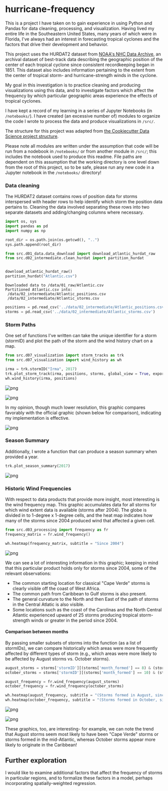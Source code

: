 # hurricane-frequency

This is a project I have taken on to gain experience in using Python and Pandas for data cleaning, processing, and visualization. Having lived my entire life in the Southeastern United States, many years of which were in Florida, I've always had an interest in forecasting tropical cyclones and the factors that drive their development and behavior.

This project uses the HURDAT2 dataset from [NOAA's NHC Data Archive](https://www.nhc.noaa.gov/data), an archival dataset of best-track data describing the geographic position of the center of each tropical cyclone since consistent recordkeeping began in 1851. This dataset also includes information pertaining to the extent from the center of tropical storm- and hurricane-strength winds in the cyclone.

My goal in this investigation is to practice cleaning and producing visualizations using this data, and to investigate factors which affect the frequency by which particular geographic areas experience the effects of tropical cyclones.

I have kept a record of my learning in a series of Jupyter Notebooks (in `/notebooks/`). I have created (an excessive number of) modules to organize the code I wrote to process the data and produce visualizations in `/src/`.

The structure for this project was adapted from [the Cookiecutter Data Science project structure](https://drivendata.github.io/cookiecutter-data-science/).

Please note all modules are written under the assumption that code will be run from a nodebook in `/notebooks/` or from another module in `/src/`; this includes the notebook used to produce this readme. File paths are dependent on this assumption that the working directory is one level down from the root of this project, so to be safe, please run any new code in a Jupyter notebook in the `/notebooks/` directory!

### Data cleaning

The HURDAT2 dataset contains rows of position data for storms interspersed with header rows to help identify which storm the position data pertains to. Cleaning the data involved separating these rows into two separate datasets and adding/changing columns where necessary.


```python
import os, sys
import pandas as pd
import numpy as np

root_dir = os.path.join(os.getcwd(), "..")
sys.path.append(root_dir)

from src.d01_data.data_download import download_atlantic_hurdat_raw
from src.d02_intermediate.clean_hurdat import partition_hurdat


download_atlantic_hurdat_raw()
partition_hurdat("Atlantic.csv")
```

    Downloaded data to /data/01_raw/Atlantic.csv
    Partitioned Atlantic.csv into:
     /data/02_intermediate/Atlantic_positions.csv
     /data/02_intermediate/Atlantic_storms.csv



```python
positions = pd.read_csv('../data/02_intermediate/Atlantic_positions.csv')
storms = pd.read_csv('../data/02_intermediate/Atlantic_storms.csv')
```

### Storm Paths

One set of functions I've written can take the unique identifier for a storm (stormID) and plot the path of the storm and the wind history chart on a map.


```python
from src.d07_visualization import storm_tracks as trk
from src.d07_visualization import wind_history as wh

irma = trk.stormID("Irma", 2017)
trk.plot_storm_track(irma, positions, storms, global_view = True, export = False)
wh.wind_history(irma, positions)
```


    
![png](readme_files/readme_6_0.png)
    



    
![png](readme_files/readme_6_1.png)
    


In my opinion, though much lower resolution, this graphic compares favorably with the official graphic (shown below for comparison), indicating my implementation is effective.

![png](readme_files/irmawh.png)


### Season Summary

Additionally, I wrote a function that can produce a season summary when provided a year.


```python
trk.plot_season_summary(2017)
```


    
![png](readme_files/readme_9_0.png)
    


### Historic Wind Frequencies

With respect to data products that provide more insight, most interesting is the wind frequency map. This graphic accumulates data for all storms for which wind extent data is available (storms after 2004). The globe is divided in to 1-degree x 1-degree cells, and the heat map indicates how many of the storms since 2004 produced wind that affected a given cell.


```python
from src.d03_processing import frequency as fr
frequency_matrix = fr.wind_frequency()

wh.heatmap(frequency_matrix, subtitle = "Since 2004")
```


    
![png](readme_files/readme_11_0.png)
    


We can see a lot of interesting information in this graphic; keeping in mind that this particular product holds only for storms since 2004, some of the relevant observations:
- The common starting location for classical "Cape Verde" storms is clearly visible off the coast of West Africa.
- The common path from Caribbean to Gulf storms is also present.
- The general curvature to the North and then East of the path of storms in the Central Atlatic is also visible.
- Some locations such as the coast of the Carolinas and the North Central Atlantic experienced upward of 25 storms producing tropical storm-strength winds or greater in the period since 2004.

#### Comparison between months

By passing smaller subsets of storms into the function (as a list of stormIDs), we can compare historically which areas were more frequently affected by different types of storm (e.g., which areas were more likely to be affected by August storms vs. October storms).


```python
august_storms = storms['stormID'][(storms['month_formed'] == 8) & (storms['year'] >= 2004)]
october_storms = storms['stormID'][(storms['month_formed'] == 10) & (storms['year'] >= 2004)]

august_frequency = fr.wind_frequency(august_storms)
october_frequency = fr.wind_frequency(october_storms)

wh.heatmap(august_frequency, subtitle = "(Storms formed in August, since 2004)")
wh.heatmap(october_frequency, subtitle = "(Storms formed in October, since 2004)")
```


    
![png](readme_files/readme_14_0.png)
    



    
![png](readme_files/readme_14_1.png)
    


These graphics, too, are interesting- for example, we can note the trend that August storms seem most likely to have been "Cape Verde" storms or storms formed in the mid-Atlantic, whereas October storms appear more likely to originate in the Caribbean!

## Further exploration

I would like to examine additional factors that affect the frequency of storms in particular regions, and to formalize these factors in a model, perhaps incorporating spatially-weighted regression.
